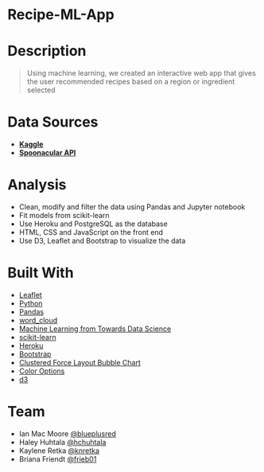 # Recipe-ML-App

# Description
> Using machine learning, we created an interactive web app that gives the user recommended recipes based on a region or ingredient selected 

# Data Sources
* [**Kaggle**](https://www.kaggle.com/c/whats-cooking/data)
*	[**Spoonacular API**](https://spoonacular.com/food-api)

# Analysis
* Clean, modify and filter the data using Pandas and Jupyter notebook 
* Fit models from scikit-learn
* Use Heroku and PostgreSQL as the database
* HTML, CSS and JavaScript on the front end
* Use D3, Leaflet and Bootstrap to visualize the data

# Built With
* [Leaflet](https://leafletjs.com/)
* [Python](https://www.python.org/)
* [Pandas](https://pandas.pydata.org/)
* [word_cloud](https://github.com/amueller/word_cloud)
* [Machine Learning from Towards Data Science](https://github.com/susanli2016/Machine-Learning-with-Python/blob/master/Consumer_complaints.ipynb)
* [scikit-learn](https://scikit-learn.org/)
* [Heroku](https://www.heroku.com/)
* [Bootstrap](https://getbootstrap.com/)
* [Clustered Force Layout Bubble Chart](https://bl.ocks.org/ctufts/f38ef0187f98c537d791d24fda4a6ef9)
* [Color Options](https://htmlcolorcodes.com/color-names/)
* [d3](https://d3js.org/)

# Team
* Ian Mac Moore [@blueplusred](https://github.com/blueplusred)
* Haley Huhtala [@hchuhtala](https://github.com/hchuhtala)
* Kaylene Retka [@knretka](https://github.com/knretka)
* Briana Friendt [@frieb01](https://github.com/frieb01)
